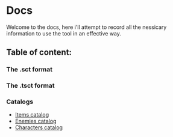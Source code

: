 # Docs
Welcome to the docs, here i'll attempt to record all the nessicary information to use
the tool in an effective way.


## Table of content:

### The .sct format

### The .tsct format

### Catalogs
+ [Items catalog](./catalog/items.md)
+ [Enemies catalog](./catalog/enemies.md)
+ [Characters catalog](./catalog/characters.md)